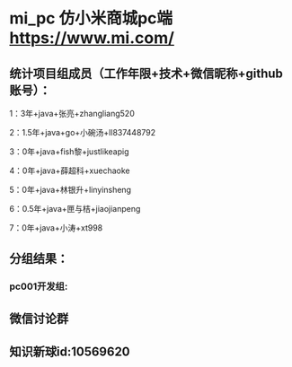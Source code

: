 # mi_pc 仿小米商城pc端 https://www.mi.com/

## 统计项目组成员（工作年限+技术+微信昵称+github账号）：

1：3年+java+张亮+zhangliang520

2：1.5年+java+go+小碗汤+ll837448792

3：0年+java+fish黎+justlikeapig

4：0年+java+薛超科+xuechaoke

5：0年+java+林银升+linyinsheng 

6：0.5年+java+匣与桔+jiaojianpeng

7：0年+java+小涛+xt998 



## 分组结果：

### pc001开发组:


## 微信讨论群


## 知识新球id:10569620